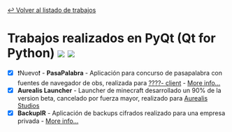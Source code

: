 [↩ Volver al listado de trabajos](https://github.com/FunkyoEnma#proyectos-realizados-y-en-proceso)

# Trabajos realizados en PyQt (Qt for Python)  [![](https://img.shields.io/badge/PyQt-2CDE85?style=flat&logo=qt&logoColor=white)](Pyqt.md) [![](https://img.shields.io/badge/-python-3776AB?logo=python&logoColor=white&style=flat)](Python.md)

 - [x] ❗Nuevo❗ - **PasaPalabra** - Aplicación para concurso de pasapalabra con fuentes de navegador de obs, realizada para [????- client](proyects/Client-NotPublic/) - [More info...](proyects/Client-NotPublic/Pasapalabra.md)
 - [x] **Aurealis Launcher** - Launcher de minecraft desarrollado un 90% de la version beta, cancelado por fuerza mayor, realizado para [Aurealis Studios](https://github.com/AurealisStudiosLLC)
 - [x] **BackupIR** - Aplicación de backups cifrados realizado para una empresa privada - [More info...](proyects/BackupIr.md)